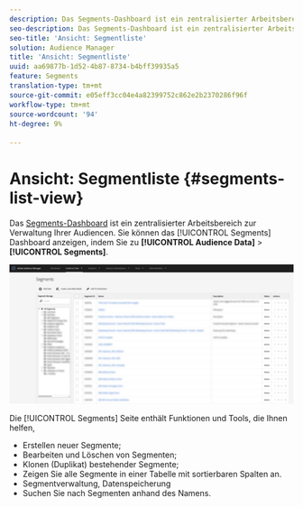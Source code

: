 ```yaml
---
description: Das Segments-Dashboard ist ein zentralisierter Arbeitsbereich zum Verwalten von Zielen.
seo-description: Das Segments-Dashboard ist ein zentralisierter Arbeitsbereich zum Verwalten von Zielen.
seo-title: 'Ansicht: Segmentliste'
solution: Audience Manager
title: 'Ansicht: Segmentliste'
uuid: aa69877b-1d52-4b87-8734-b4bff39935a5
feature: Segments
translation-type: tm+mt
source-git-commit: e05eff3cc04e4a82399752c862e2b2370286f96f
workflow-type: tm+mt
source-wordcount: '94'
ht-degree: 9%

---
```



# Ansicht: Segmentliste {#segments-list-view}

Das [Segments-Dashboard](https://bank.demdex.com/portal/Segments/SegmentBuilder.ddx#list) ist ein zentralisierter Arbeitsbereich zur Verwaltung Ihrer Audiencen. Sie können das [!UICONTROL Segments] Dashboard anzeigen, indem Sie zu **[!UICONTROL Audience Data]** > **[!UICONTROL Segments]**.

![segment-Dashboard](assets/segments-dashboard.png)

Die [!UICONTROL Segments] Seite enthält Funktionen und Tools, die Ihnen helfen,

* Erstellen neuer Segmente;
* Bearbeiten und Löschen von Segmenten;
* Klonen (Duplikat) bestehender Segmente;
* Zeigen Sie alle Segmente in einer Tabelle mit sortierbaren Spalten an.
* Segmentverwaltung, Datenspeicherung
* Suchen Sie nach Segmenten anhand des Namens.
